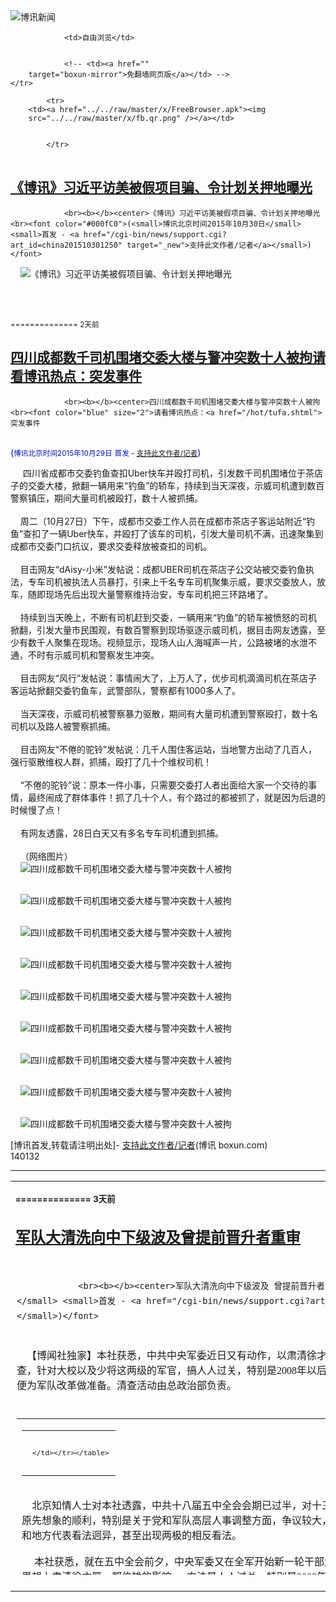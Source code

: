 

<img src="../../raw/master/x/logo_40.gif" alt="博讯新闻"/>
<table>
    <tr>
                
                <td>自由浏览</td>
        
        
                <!-- <td><a href=""
        target="boxun-mirror">免翻墙网页版</a></td> -->
    </tr>
    
            <tr>
        <td><a href="../../raw/master/x/FreeBrowser.apk"><img
        src="../../raw/master/x/fb.qr.png" /></a></td>

        
            </tr>
</table>
<h2>
	<a href="http://www.boxun.com/news/gb/china/2015/10/201510301250.shtml" target="boxun-mirror">《博讯》习近平访美被假项目骗、令计划关押地曝光</a>
</h2>
<p><tr><td class="F11" colspan="2" style="line-height:18pt; font-family:宋体; font-size: 12pt;padding:10px;border-top:0"> 

                <br><b></b><center>《博讯》习近平访美被假项目骗、令计划关押地曝光<br><font color="#000fC0">(<small>博讯北京时间2015年10月30日</small> <small>首发 - <a href="/cgi-bin/news/support.cgi?art_id=china201510301250" target="_new">支持此文作者/记者</a></small>)</font>
</center>
                <!--bodystart-->     <img src="http://www.boxun.com/news/images/2015/10/201510301250china1.jpg" alt="《博讯》习近平访美被假项目骗、令计划关押地曝光"><p><br>
    </p>
</td></tr></p>
<p>
	<small> ============== 2天前</small>
</p><h2>
	<a href="http://www.boxun.com/news/gb/china/2015/10/201510290132.shtml" target="boxun-mirror">四川成都数千司机围堵交委大楼与警冲突数十人被拘请看博讯热点：突发事件</a>
</h2>
<p><tr>
<td class="F11" colspan="2" style="line-height:18pt; font-family:宋体; font-size: 12pt;padding:10px;border-top:0"> 

                <br><b></b><center>四川成都数千司机围堵交委大楼与警冲突数十人被拘<br><font color="blue" size="2">请看博讯热点：<a href="/hot/tufa.shtml">突发事件
</a></font><br><font color="#000fC0">(<small>博讯北京时间2015年10月29日</small> <small>首发 - <a href="/cgi-bin/news/support.cgi?art_id=china201510290132" target="_new">支持此文作者/记者</a></small>)</font>
</center>
                <!--bodystart-->      四川省成都市交委钓鱼查扣Uber快车并殴打司机，引发数千司机围堵位于茶店子的交委大楼，掀翻一辆用来“钓鱼”的轿车，持续到当天深夜，示威司机遭到数百警察镇压，期间大量司机被殴打，数十人被抓捕。<br>
    <br>
    周二（10月27日）下午，成都市交委工作人员在成都市茶店子客运站附近“钓鱼”查扣了一辆Uber快车，并殴打了该车的司机，引发大量司机不满，迅速聚集到成都市交委门口抗议，要求交委释放被查扣的司机。<br>
    <br>
    目击网友“dAisy-小米”发帖说：成都UBER司机在茶店子公交站被交委钓鱼执法，专车司机被执法人员暴打，引来上千名专车司机聚集示威，要求交委放人，放车，随即现场先后出现大量警察维持治安，专车司机把三环路堵了。<br>
    <br>
    持续到当天晚上，不断有司机赶到交委，一辆用来“钓鱼”的轿车被愤怒的司机掀翻，引发大量市民围观，有数百警察到现场驱逐示威司机，据目击网友透露，至少有数千人聚集在现场。视频显示，现场人山人海喊声一片，公路被堵的水泄不通，不时有示威司机和警察发生冲突。<br>
    <br>
    目击网友“风行”发帖说：事情闹大了，上万人了，优步司机滴滴司机在茶店子客运站掀翻交委钓鱼车，武警部队，警察都有1000多人了。<br>
    <br>
    当天深夜，示威司机被警察暴力驱散，期间有大量司机遭到警察殴打，数十名司机以及路人被警察抓捕。<br>
    <br>
    目击网友“不倦的驼铃”发帖说：几千人围住客运站，当地警方出动了几百人，强行驱散维权人群，抓捕，殴打了几十个维权司机！<br>
    <br>
    “不倦的驼铃”说：原本一件小事，只需要交委打人者出面给大家一个交待的事情，最终闹成了群体事件！抓了几十个人，有个路过的都被抓了，就是因为后退的时候慢了点！<br>
    <br>
    有网友透露，28日白天又有多名专车司机遭到抓捕。<br>
    <br>
    （网络图片）<br>
    <img src="http://www.boxun.com/news/images/2015/10/201510290132china1.jpg" alt="四川成都数千司机围堵交委大楼与警冲突数十人被拘"><p><br>
    <img src="http://www.boxun.com/news/images/2015/10/201510290132china2.jpg" alt="四川成都数千司机围堵交委大楼与警冲突数十人被拘"></p>
<p><br>
    <img src="http://www.boxun.com/news/images/2015/10/201510290132china3.jpg" alt="四川成都数千司机围堵交委大楼与警冲突数十人被拘"></p>
<p><br>
    <img src="http://www.boxun.com/news/images/2015/10/201510290132china4.jpg" alt="四川成都数千司机围堵交委大楼与警冲突数十人被拘"></p>
<p><br>
    <img src="http://www.boxun.com/news/images/2015/10/201510290132china5.jpg" alt="四川成都数千司机围堵交委大楼与警冲突数十人被拘"></p>
<p><br>
    <img src="http://www.boxun.com/news/images/2015/10/201510290132china6.jpg" alt="四川成都数千司机围堵交委大楼与警冲突数十人被拘"></p>
<p><br>
    <img src="http://www.boxun.com/news/images/2015/10/201510290132china7.jpg" alt="四川成都数千司机围堵交委大楼与警冲突数十人被拘"></p>
<p><br>
    <img src="http://www.boxun.com/news/images/2015/10/201510290132china8.jpg" alt="四川成都数千司机围堵交委大楼与警冲突数十人被拘"></p>
<p><br>
    <img src="http://www.boxun.com/news/images/2015/10/201510290132china9.jpg" alt="四川成都数千司机围堵交委大楼与警冲突数十人被拘"></p>
<p>
 [博讯首发,转载请注明出处]- <a href="/cgi-bin/news/support.cgi?art_id=china201510290132" target="_new">支持此文作者/记者</a><!--bodyend-->(博讯 boxun.com) <br><!-- http://upload.bx.tl/news/temp13/201510280917231.jpg http://upload.bx.tl/news/temp13/201510280917232.jpg http://upload.bx.tl/news/temp13/201510280917233.jpg http://upload.bx.tl/news/temp13/201510280917234.jpg http://upload.bx.tl/news/temp13/201510280917421.jpg http://upload.bx.tl/news/temp13/201510280917422.jpg http://upload.bx.tl/news/temp13/201510280917423.jpg http://upload.bx.tl/news/temp13/201510280917424.jpg http://upload.bx.tl/news/temp13/201510280917491.jpg--> 140132       
</p>
<hr>
<table width="620"><tr><td>
<b></p>
<p>
	<small> ============== 3天前</small>
</p><h2>
	<a href="http://www.boxun.com/news/gb/china/2015/10/201510291048.shtml" target="boxun-mirror">军队大清洗向中下级波及曾提前晋升者重审</a>
</h2>
<p><tr>
<td class="F11" colspan="2" style="line-height:18pt; font-family:宋体; font-size: 12pt;padding:10px;border-top:0"> 

                <br><b></b><center>军队大清洗向中下级波及 曾提前晋升者重审<br><font color="#000fC0">(<small>博讯北京时间2015年10月29日</small> <small>首发 - <a href="/cgi-bin/news/support.cgi?art_id=china201510291048" target="_new">支持此文作者/记者</a></small>)</font>
</center>
                <!--bodystart-->      <br>
    【博闻社独家】本社获悉，中共中央军委近日又有动作，以肃清徐才厚、郭伯雄流，纯洁部队干部队伍为由，在全军开展新一轮干部大清查，针对大校以及少将这两级的军官，搞人人过关，特别是2008年以后凡获提前晋升者，一律重新审查，主要调查是否涉及买官和腐败，顺便为军队改革做准备。清查活动由总政治部负责。<br>
      
<table cellpadding="4" align="left" border="0" width="300" height="250"><tr><td>
<table cellpadding="2" cellspacing="0" border="0"><tr><td align="center" style="line-height:18pt; font-family:宋体; font-size: 10pt;padding:10px;border-top:0">

<!-- boxun.com_300x250_article-embed_chinese -->

<!-- boxun.com_300x250_article-embed_chinese -->
<div id="box006">
<script type="text/javascript">

</script>
</div>


     </td></tr></table>
</td></tr></table>
<br>
                       北京知情人士对本社透露，中共十八届五中全会会期已过半，对十三五规划的审议获得高度一致的评价；但其它的会议议程进展并没有原先想象的顺利，特别是关于党和军队高层人事调整方面，争议较大，使高层提出的议案存在变数。另外就是对军队改革方案，军中代表和地方代表看法迥异，甚至出现两极的相反看法。<br>
    <br>
     本社获悉，就在五中全会前夕，中央军委又在全军开始新一轮干部大清查，针对的是大校及少将这两级军官；名义仍然是「从组织上、思想上肃清徐才厚、郭伯雄的影响」。方法是人人过关，特别是2008年以后，没按军衔条例晋升，而获提前升官者，一律要重新审查，重点是清查有无买官、腐败等现象。这项工作仍由总政治部负责，时间为一周。<br>
    <br>
    知情者对本社指，（<a href="http://bowenpress.com/news/bowen_36707.html">博闻社报道全文</a>）
 [博讯首发,转载请注明出处]- <a href="/cgi-bin/news/support.cgi?art_id=china201510291048" target="_new">支持此文作者/记者</a><!--bodyend-->(博讯 boxun.com) <br><!----> 2211048       
<hr>
<table width="620"><tr><td>
<b></p>
<p>
	<small> ============== 3天前</small>
</p><h2>
	<a href="http://www.boxun.com/news/gb/china/2015/10/201510261808.shtml" target="boxun-mirror">中共五中全会军委和政治局将有重大人事异动</a>
</h2>
<p><tr><td class="F11" colspan="2" style="line-height:18pt; font-family:宋体; font-size: 12pt;padding:10px;border-top:0"> 

                <br><b></b><center>中共五中全会军委和政治局将有重大人事异动<br><font color="#000fC0">(<small>博讯北京时间2015年10月26日</small> <small>首发 - <a href="/cgi-bin/news/support.cgi?art_id=china201510261808" target="_new">支持此文作者/记者</a></small>)</font>
</center>
                <!--bodystart-->      【博闻社独家】中共十八届五中全会今天(26日)至29日在北京京西宾馆举行。本社获悉，本次会议除了官方宣传的研究「十三五」规划，其实最重要的是高层人事变动，本社获悉，此次人事变动包括中央军委人事异动，以及中央政治局亦将有重大人事异动。<br>
    <br>
    胡春华将出使新疆，接替张春贤<br>
    <img src="http://www.boxun.com/news/images/2015/10/201510261808china1.jpg" alt="中共五中全会军委和政治局将有重大人事异动"><p><br>
    <br>
    北京消息人士对本社透露，中央军委的改组动作，主要是要配合军队业已进行的大改革，其中一名副主席要退休。而新任军委副主席热门人选，为习近平亲自钦点，但要交中央全会批准通过。<br>
    <br>
    本社还获悉，此次五中全会更重要的人事变动议程，可能是中央政治局委员的重新布局。其中一项议程是，政治局委员兼广东省委书记胡春华可能转赴新疆，接替张春贤出任新疆自治区党委书记，成为真正的封疆大吏。<br>
    <br>
    而现任新疆自治区党委书记张春贤，可能会改任全国政协副主席，回北京安老。<br>
    <br>
    张春贤因受周永康事件牵累，将回京养老<br>
    <img src="http://www.boxun.com/news/images/2015/10/201510261808china2.jpg" alt="中共五中全会军委和政治局将有重大人事异动"></p>
<p><br>
    <br>
    53岁的胡春华是前朝总书记胡锦涛的爱将，属中共政坛团派领军人物，甚至被视为是中共第六代掌军人物，作为中共精心培养的接班人，他已先后在西藏、河北、内蒙古、广东主政练历，此番习近平又建议让他出掌麻烦多多的新疆，用意如何，有待观察。<br>
    <br>
    北京有消息指，习近平上台后，未来人事安排未必会接受前朝的隔代钦点方式，加上习并不喜欢四平八稳、守成不足、缺乏创新的接班人，所以所谓「团派将在中共二十大接班」之说，基本上没戏。<br>
    <br>
    而镇守新疆5年的张春贤此番可能获调回京，基本上可算是「软着陆」。本社曾披露，张春贤是2009年乌鲁木齐7.5事件发生后，由时任中央政法委书记、政治局常委周永康钦点，从湖南省委书记职上接替被问责辞职的王乐泉，于2010年调任新疆的。张春贤因此晋身中央政治局，成为中共副国级领导人。<br>
    <br>
    胡春华未来能否接班成疑<br>
    <img src="http://www.boxun.com/news/images/2015/10/201510261808china3.jpg" alt="中共五中全会军委和政治局将有重大人事异动"></p>
<p><br>
    <br>
    消息人士指，张春贤是通过其任职央视的妻子李修平，认识周永康的填房</p>
</td></tr></p>
<p>
	<small> ============== 6天前</small>
</p><h2>
	<a href="http://www.boxun.com/news/gb/china/2015/10/201510241513.shtml" target="boxun-mirror">视频：场面火爆,杭州出动警察强拆民房打成一片请看博讯热点：强行拆迁</a>
</h2>
<p><tr>
<td class="F11" colspan="2" style="line-height:18pt; font-family:宋体; font-size: 12pt;padding:10px;border-top:0"> 

                <br><b></b><center>视频：场面火爆,杭州出动警察强拆民房打成一片<br><font color="blue" size="2">请看博讯热点：<a href="/hot/chaiqian.shtml">强行拆迁
</a></font><br><font color="#000fC0">(<small>博讯北京时间2015年10月24日</small> <small>首发 - <a href="/cgi-bin/news/support.cgi?art_id=china201510241513" target="_new">支持此文作者/记者</a></small>)</font>
</center>
                <!--bodystart-->     <br>
    <iframe src="https://player.vimeo.com/video/143449826" width="500" height="667" frameborder="0" webkitallowfullscreen mozallowfullscreen allowfullscreen></iframe> <p><a href="https://vimeo.com/143449826">Untitled</a> from <a href="https://vimeo.com/boxun">boxun</a> on <a href="https://vimeo.com">Vimeo</a>.</p>
<br>
      
<table cellpadding="4" align="left" border="0" width="300" height="250"><tr><td>
<table cellpadding="2" cellspacing="0" border="0"><tr><td align="center" style="line-height:18pt; font-family:宋体; font-size: 10pt;padding:10px;border-top:0">

<!-- boxun.com_300x250_article-embed_chinese -->

<!-- boxun.com_300x250_article-embed_chinese -->
<div id="box006">
<script type="text/javascript">

</script>
</div>


     </td></tr></table>
</td></tr></table>
<br>
                       这是2015年10月23日，浙江省杭州市上城区近江村发生的强拆事件。政府出动大批警察和“特保”抓捕、殴打涉事人和拍照者。民众破口大骂，场面一片混乱。<br>
    <br>
    `
 [博讯首发,转载请注明出处]- <a href="/cgi-bin/news/support.cgi?art_id=china201510241513" target="_new">支持此文作者/记者</a><!--bodyend-->(博讯 boxun.com) <br><!----> 121513       
<hr>
<table width="620"><tr><td>
<b></p>
<p>
	<small> ============== 8天前</small>
</p><h2>
	<a href="http://www.boxun.com/news/gb/intl/2015/10/201510241411.shtml" target="boxun-mirror">习近平卡梅伦「庄园植树」实为中方强要做戏</a>
</h2>
<p><tr>
<td class="F11" colspan="2" style="line-height:18pt; font-family:宋体; font-size: 12pt;padding:10px;border-top:0"> 

                <br><b></b><center>习近平卡梅伦「庄园植树」实为中方强要做戏<br><font color="#000fC0">(<small>博讯北京时间2015年10月24日</small> <small>首发 - <a href="/cgi-bin/news/support.cgi?art_id=intl201510241411" target="_new">支持此文作者/记者</a></small>)</font>
</center>
                <!--bodystart-->      <br>
    【博闻社独家】中国国家主席习近平已圆满结束英国之旅，海外媒体无不吐槽堂堂大英帝国对金主中国卑躬屈膝，无不啧叹北京豪掷400亿英镑，以另类方式羞辱这个老牌帝国，并为170年前的鸦片战争雪耻。<br>
     其实北京用另类方式戏弄大英帝国的远不止这些。本社获悉，这次习近平访英的全部过程安排，基本都是按北京的设计和要求进行，尤其是习近平在伦敦最后一天前往卡梅伦的郊外别墅举行「庄园会晤」，更是中方特别为习近平量身定制，其中的「植树」更显地地道道中共特色。为那棵树，中方要苦口婆心说服英方，给最讲礼仪的大英帝国上了一堂中国特色的「文明课」。 
<table cellpadding="4" align="left" border="0" width="300" height="250"><tr><td>
<table cellpadding="2" cellspacing="0" border="0"><tr><td align="center" style="line-height:18pt; font-family:宋体; font-size: 10pt;padding:10px;border-top:0">

<!-- boxun.com_300x250_article-embed_chinese -->

<!-- boxun.com_300x250_article-embed_chinese -->
<div id="box006">
<script type="text/javascript">

</script>
</div>


     </td></tr></table>
</td></tr></table>
<br>
                       <br>
    在10月22日习近平与卡梅伦的「庄园会」中，英方媒体极少有报道中英两国领导人在契克 （<a href="http://bowenpress.com/news/bowen_28146.html">博闻全文报道</a>）
 [博讯首发,转载请注明出处]- <a href="/cgi-bin/news/support.cgi?art_id=intl201510241411" target="_new">支持此文作者/记者</a><!--bodyend-->(博讯 boxun.com) <br><!----> 901411       
<hr>
<table width="620"><tr><td>
<b></p>
<p>
	<small> ============== 8天前</small>
</p><h2>
	<a href="http://www.boxun.com/news/gb/editorial/2015/10/201510241318.shtml" target="boxun-mirror">博讯youtube视频帐号被注销的情况说明</a>
</h2>
<p><tr>
<td class="F11" colspan="2" style="line-height:18pt; font-family:宋体; font-size: 12pt;padding:10px;border-top:0"> 

                <br><b></b><center>博讯youtube视频帐号被注销的情况说明<br><font color="#000fC0">(<small>博讯北京时间2015年10月24日</small> <small>首发 - <a href="/cgi-bin/news/support.cgi?art_id=editorial201510241318" target="_new">支持此文作者/记者</a></small>)</font>
</center>
                <!--bodystart-->      博讯视频频道youtube.com/boxuntv 在美国当地时间23日凌晨被谷歌注销，因此，该帐号下的数千视频无法播放，如果账户不能恢复，我们过去两年拍摄、编辑发布的中国和美国各地的珍贵视频将丢失。我们一直把youtube当安全的视频保存和发布平台，但博讯数千视频中，个别视频被别有用心的“读者”举报有暴力镜头，最后一个被举报的视频标题是“视频：男子出轨被捉奸在床，与小三一起遭殴打（未成年人不宜）”。该视频是数人闯入一个房间殴打出轨者的事件，并无裸露。至于暴力，动手打人，类似视频甚至更为激烈血腥的视频常见于youtube等网络。<br>
    <br>
    博讯在争取谷歌恢复帐号，不过日后我们可能无法再发布任何暴力视频，包括强拆、警察打人等。或许，这样会让世界更和谐、美好，让世界人民感受到中国人民的幸福美满、中国梦的早日到来。
 [博讯首发,转载请注明出处]- <a href="/cgi-bin/news/support.cgi?art_id=editorial201510241318" target="_new">支持此文作者/记者</a><!--bodyend-->(博讯 boxun.com) <br><!----> 3311318       
<hr>
<table width="620"><tr><td>
<b></p>
<p>
	<small> ============== 8天前</small>
</p><h2>
	<a href="http://www.boxun.com/news/gb/intl/2015/10/201510231218.shtml" target="boxun-mirror">习近平保镖华盛顿接访后再现身英国</a>
</h2>
<p><tr>
<td class="F11" colspan="2" style="line-height:18pt; font-family:宋体; font-size: 12pt;padding:10px;border-top:0"> 

                <br><b></b><center>习近平保镖华盛顿接访后再现身英国<br><font color="#000fC0">(<small>博讯北京时间2015年10月23日</small> <small>首发 - <a href="/cgi-bin/news/support.cgi?art_id=intl201510231218" target="_new">支持此文作者/记者</a></small>)</font>
</center>
                <!--bodystart-->      【博闻社】2015年10月21日，习近平冒雨参观英国帝国理工学院。有眼尖的中国访民发现，官方发布图片中的一名习的保镖，正是9月26日在华盛顿出面接待拦截习近平车队访民的中方安全人员主管。<br>
    <br>
    习近平9月26日在美国华盛顿进行访问时，车队被数十中国访民先后两次拦截，成功拦截车队并躺在车轮下的访民马永田透露，后来当局派一名官员来接受访民申冤材料，并和李焕君合影。<br>
    <img src="http://bowenpress.com/wp-content/uploads/2015/10/6996efdd38b0767328bdfc1bbe7b932f"><br>
    马永田透露，这名保镖当时坐在副驾驶的位置，应该是中方负责习近平安全的有关负责人。发生拦车事件后，照片中的男士从中美元首会面现场出来，和访民交谈，接收了他们的材料，并和李焕君合影。<br>
    <img src="http://bowenpress.com/wp-content/uploads/2015/10/f139ccdd139139d139000e139f139139139139a139e139e139c13913913900139" width="600"><br>
    <br>
    <iframe width="560" height="315" src="https://www.youtube.com/embed/ycH_WIQLA-0" frameborder="0" allowfullscreen></iframe>
 [博讯首发,转载请注明出处]- <a href="/cgi-bin/news/support.cgi?art_id=intl201510231218" target="_new">支持此文作者/记者</a><!--bodyend-->(博讯 boxun.com) <br><!----> 791218       
<hr>
<table width="620"><tr><td>
<b></p>
<p>
	<small> ============== 9天前</small>
</p><h2>
	<a href="http://www.boxun.com/news/gb/china/2015/10/201510211014.shtml" target="boxun-mirror">中信证券张育军、程博明或以「经济间谍罪」论处</a>
</h2>
<p><tr>
<td class="F11" colspan="2" style="line-height:18pt; font-family:宋体; font-size: 12pt;padding:10px;border-top:0"> 

                <br><b></b><center>中信证券张育军、程博明或以「经济间谍罪」论处<br><font color="#000fC0">(<small>博讯北京时间2015年10月21日</small> <small>首发 - <a href="/cgi-bin/news/support.cgi?art_id=china201510211014" target="_new">支持此文作者/记者</a></small>)</font>
</center>
                <!--bodystart-->      【<a href="http://bowenpress.com/news/bowen_26305.html">博闻社独家</a>】本社获悉，中国证监会前主席助理张育军、中信证券前总经理程博明以及一同被公安机关拘查的多名中信证券高管，可能会被当局以涉嫌「经济间谍」罪名论处，当局已掌握他们在中国政府救市之时与国外机串通，对外泄露中国政府决策机密，并进行内幕交易的事实。<br>
    来自中国公安部的消息对本社透露，公安部奉中共高层指示对七月股灾进行调查，掌握了一些证券公司内外勾结、将中央救市决策出卖给国外机构，并借机抛售套现做空中国的证据，其中以国有中信证券最为严重，8月底当局拘捕中信证券董事总经理徐刚、执委葛小波和刘威三名高管。<br>
      
<table cellpadding="4" align="left" border="0" width="300" height="250"><tr><td>
<table cellpadding="2" cellspacing="0" border="0"><tr><td align="center" style="line-height:18pt; font-family:宋体; font-size: 10pt;padding:10px;border-top:0">

<!-- boxun.com_300x250_education-article-embed_chinese -->
<div id="box011">
<script type="text/javascript">

</script>
</div>

     </td></tr></table>
</td></tr></table>
<br>
                       9月15日，当局又宣布拘捕中信证券总经理程博明等人，使中信证券被拘查人数达8人，占中信证券高层一半。而他们的罪名均为涉嫌内幕交易、泄露内幕资讯。<br>
    一天之后的9月16日，当局又拘查中国证监会主席助理张育军，张育军成为中国证监会有史以来落马的最高级别的官员，也是十八大以来「一行三会」系统被查的最高级别领导干部。虽然当局只宣布张因涉嫌严重违纪接受组织调查，未透露真正原因，但外界认为其问题出在救市一事上。<br>
    <br>
    公安部消息指，张育军被拘查真正原因，是与中信证券勾结，透露中央救市的决策内幕，中信证券借机进行内幕交易，大获其利。而更为严重的是，中信证券高管又向境外机构泄露有关内幕，并伙同境外机构一起，洗劫中国股市，成为七月股灾的原因之一。<br>
    <br>
    消息透露，案件上报中央后，中共高层大为震怒，批示要依法严惩。公安部对张育军、程博明等人的案子调查已告结束，目前正准备采取进一步的司法程序。其中一个考虑，是以涉嫌「经济间谍犯罪」对他们处置。如罪名落实，将是内地有股市以来首宗「经济间谍犯罪」。<br>
    消息形容，中共已认定七月股灾是一场内外势力勾结、陷中国政府于不义的阴谋，不但严重危及中国的金融稳定，更使中央政府在逾亿股民面前颜面扫地，信誉全无。当局期望对张育军和中信证券的严处，能起到杀一儆百、挽救民心的作用。
 [博讯首发,转载请注明出处]- <a href="/cgi-bin/news/support.cgi?art_id=china201510211014" target="_new">支持此文作者/记者</a><!--bodyend-->(博讯 boxun.com) <br><!----> 1481014       
<hr>
<table width="620"><tr><td>
<b></p>
<p>
	<small> ============== 11天前</small>
</p><h2>
	<a href="http://www.boxun.com/news/gb/china/2015/10/201510192325.shtml" target="boxun-mirror">习近平访英防访民赴英喊冤专机真容曝光</a>
</h2>
<p><tr><td class="F11" colspan="2" style="line-height:18pt; font-family:宋体; font-size: 12pt;padding:10px;border-top:0"> 

                <br><b></b><center>习近平访英 防访民赴英喊冤 专机真容曝光<br><font color="#000fC0">(<small>博讯北京时间2015年10月19日</small> <small>首发 - <a href="/cgi-bin/news/support.cgi?art_id=china201510192325" target="_new">支持此文作者/记者</a></small>)</font>
</center>
                <!--bodystart-->     【博闻社独家】中国国家主席习近平19日启程对英国进行四夜三天国事访问。为防习在英国再遇到美国华盛顿祖国访民拦车喊冤的情况，中国驻伦敦大使馆奉命通过各种关系了解在英中国访民的情况，特别是曾有份参加华盛顿拦车的访民，被列入黑名单跟踪；据了解，担任习专机飞行任务的仍然是访美时的机务组，他们来自有“VIP师”之誉的空军第34师。<br>
    <br>
     本社在习近平访美回国后曾透露，9月25日习近平在华盛顿时车队被来自祖国的十多位访民拦截，造成恶劣的国际影响，中办指示外交部在工作总结时，要认真就此疏忽进行总结。中办同时指示公安部、国安部对参与拦车的那十几个国内去美国的访民，进行调查，了解他们的真实动机、背后是否有组织或政治阴谋等。 
<table cellpadding="4" align="left" border="0" width="300" height="250"><tr><td>
<table cellpadding="2" cellspacing="0" border="0"><tr><td align="center" style="line-height:18pt; font-family:宋体; font-size: 10pt;padding:10px;border-top:0">

<!-- boxun.com_300x250_article-embed_chinese -->

<!-- boxun.com_300x250_article-embed_chinese -->
<div id="box006">
<script type="text/javascript">

</script>
</div>


     </td></tr></table>
</td></tr></table>
<br>
                       <br>
     此程访英，中办指示外交部一定要做好防范工作，出访前中南海“大内总管”栗战书指示外交、公安、国安等部门，对随行所有官员以及149位企业家，进行了严格的审查，公安和国安则奉命对在美国参与拦车的访民进行调查摸底，确认他们是否会去英国。公安部则奉命对上了国内上访黑名单的冤民进行调查，了解他们是否有出境，目的地为何等。<br>
    <br>
    据了解，当局还对习近平专机的机组人员进行再调查，尽管担负此次访英飞行任务的机组人员，仍是访美时的原班人马，但依例在出访前都要审查一次，容不得丝毫疏忽。<br>
    <br>
    中国没有元首专机，不像美国总统有“空军一号”，元首出访都是由中国国际航空公司的新款机型临时改装而成；习近平出访所乘专机是国航一架注册号为B-2472的波音747-400型客机。该机平时执飞国内客运航线，出访时临时改装为专机。<br>
    <br>
     国航客运机队里目前有8架波音747客机，均为B747-400型，分别引进与1993年至2000年间，目前执行专机任务的主要是隶属于国航四大队、机龄最短的B-2472号（2000年5月2日引进，机龄次之的B-2471号（1999年9月22日引进）为备份机。他们的关系类似美国空军一号中28000号和29000号，不同的是我国的备份机一般只会留在北京待命，而不会空飞随行。<br>
    <br>
    在执行专机任务前20天，该机会开始进行出访准备。民航总局会接到飞行任务，然后再由民航总局专机办公室布置到中国国际航空公司，确定机组成员名单，进行飞机安检和改装等。来自解放军空34师的技师们会协助对专机进行检修和相应改装。<br>
    <br>
    由于习近平9月底刚刚访美，故专机回来后没有改回民用，而是保留专机设备在西郊机场由空军34师负责维护看守，直到今天再执行专机任务。机号为B-2447的波音747-400客机主要执行出国专机飞行任务。在国内的专机飞行任务则多由空34师的其他客机承担。<br>
    <br>
     习近平专机除了驾驶员是国航专飞有关航线的资深驾驶员，他们要经过严格的政审才能 （<a href="http://bowenpress.com/news/bowen_27058.html"></a>
</td></tr></p>
<p>
	<small> ============== 14天前</small>
</p><h2>
	<a href="http://www.boxun.com/news/gb/china/2015/10/201510180950.shtml" target="boxun-mirror">军改前夕事故频发三季度逾40军人殉职习下令调查请看博讯热点：习近平观察</a>
</h2>
<p><tr>
<td class="F11" colspan="2" style="line-height:18pt; font-family:宋体; font-size: 12pt;padding:10px;border-top:0"> 

                <br><b></b><center>军改前夕事故频发 三季度逾40军人殉职 习下令调查<br><font color="blue" size="2">请看博讯热点：<a href="/hot/xijinping.shtml">习近平观察
</a></font><br><font color="#000fC0">(<small>博讯北京时间2015年10月18日</small> <small>首发 - <a href="/cgi-bin/news/support.cgi?art_id=china201510180950" target="_new">支持此文作者/记者</a></small>)</font>
</center>
                <!--bodystart-->      <br>
    <br>
     【博闻社综合】中共军队大改革序幕已掀开，脱胎换骨式的改革震撼外界，同样震撼军内。本社获悉，就在军改要开始的节骨眼上，解放军内部事故频发，并导致军人生命和军队装备财产重大损失。仅刚过去的三季度，就40多名军人因事故意外死亡。军委主席习近平下令调查，总政治部已组成庞大工作组，深入军中调查，顺便就军改事宜了解部队的思想动态。 
<table cellpadding="4" align="left" border="0" width="300" height="250"><tr><td>
<table cellpadding="2" cellspacing="0" border="0"><tr><td align="center" style="line-height:18pt; font-family:宋体; font-size: 10pt;padding:10px;border-top:0">

<!-- boxun.com_300x250_article-embed_chinese -->

<!-- boxun.com_300x250_article-embed_chinese -->
<div id="box006">
<script type="text/javascript">

</script>
</div>


     </td></tr></table>
</td></tr></table>
<br>
                       来自中共军委总部的消息透露，今年第三季度军队内部事故报告统计结果，让中央军委领导人大感震惊，陆、海、空、二炮和武警在三个月发生意外事故近百宗，共导致40多名军人殉职，以及军队装备和财产的重大损失。该事故率不但创下季度同比新高，也创下近20年来季度事故率最高的记录。<br>
    <br>
    消息指，习近平掌军后，军队真刀真枪演练大大加强，陆海空三军混练、以师旅为单位的跨区长途奔袭拉练、尤其是空军全天候不分日夜演练、海军远洋训练等，较以往多，强度也较以大大升级。但最近两三年的意外事故统计显示，季度事故发生率通常不超过二、三十宗，死亡人数在单位数(10以内)，但今年三季度情况大大出乎意料。<br>
    <br>
    消息透露，中央军委为此专门开会研究，尽管每宗事故报告都详列了事故原因和有关分析，但军委主席习近平仍决定，由总政治部组织工作组，分头深入事故部队，进行重新调查，首要的问题是要搞清楚，这些事故是否与军队要大改革对军人心理造成冲击有关。同时顺便掌握军队基层的思想动态，了解基层对军队改革的看法。<br>
    <br>
    军方消息人士表示，地方和舆论对军队事故的了解和认识，通常只停留在空军坠机等空难事故，因这些故事容易被地方发现，从而引起媒体报道。但其实，军队事故绝大部份是不被外界所识的，一是军队有严格的保密制度，二来，军营出事通常只在军营了结，第三，像海军在海上出事，根本不可能有外人知道。<br>
    <br>
    最经典是2003年4月16日，海军北海舰队361号潜艇在山东外海内长山以东海域进行训练时，由于指挥操纵不当造成机械故障失事，艇上70名官兵全部遇难，潜艇失联10天后浮起，才被出海渔民发现。事故隐瞒多年后，才渐渐见光。<br>
    <br>
    去年6月17日，广州军区联勤部位于湖南省衡阳市的76122部队弹药库，疑因装卸弹药时不慎，引发连环大爆炸，由于事件太大，军方不得不透过新华社发稿，称事故造成正在进行弹药入库的17名官兵遇难； 除此不到百字的短信外，再无任何详情。<br>
    <br>
    <a href="http://bowenpress.com/news/bowen_26540.html">博闻社报道详情</a>
 [博讯首发,转载请注明出处]- <a href="/cgi-bin/news/support.cgi?art_id=china201510180950" target="_new">支持此文作者/记者</a><!--bodyend-->(博讯 boxun.com) <br><!----> 140950       
<hr>
<table width="620"><tr><td>
<b></p>
<p>
	<small> ============== 15天前</small>
</p><h2>
	<a href="http://www.boxun.com/news/gb/china/2015/10/201510161753.shtml" target="boxun-mirror">中纪委一炮双开四高官周本顺涉五宗状</a>
</h2>
<p><tr><td class="F11" colspan="2" style="line-height:18pt; font-family:宋体; font-size: 12pt;padding:10px;border-top:0"> 

                <br><b></b><center>中纪委一炮双开四高官 周本顺涉五宗状<br><font color="#000fC0">(<small>博讯北京时间2015年10月16日</small> <small>综合报道</small>)</font>
</center>
                <!--bodystart-->      【博闻社综合】中纪委今天一口气宣布对四名中央委员、候补中央委员双开(开除党籍、公职)，包括河北省委原书记周本顺，国家安监局原局长杨栋梁，内蒙古政府原副主席潘逸阳和广西南宁市委原书记余远辉。中纪委同时宣告四人涉嫌违法违纪的问题。四人都涉"违反党的规矩"一罪；其中被视为周永康心腹余党的周本顺更涉五大罪状，包括严重违反政治纪律和政治规矩、为提拔职务进行非组织活动、<br>
    泄露党和国家秘密等；其罪状是近两年落马省部级高官中最重的。<br>
    <br>
    <img src="/news/images/2015/10/201510161753china1.jpg" alt="中纪委一炮双开四高官 周本顺涉五宗状"><p><br>
    周本顺涉多宗政治罪名<br>
    <br>
    中纪委历数周本顺的罪状如下：<br>
    <br>
    严重违反政治纪律和政治规矩，在重大问题上发表违背中央精神的言论，不认真落实党风廉政建设主体责任，干扰、妨碍组织审查；<br>
    <br>
    严重违反组织纪律，为提拔职务进行非组织活动，违规选拔任用干部，隐瞒不报个人有关事项；<br>
    <br>
    严重违反中央八项规定精神，超标准公务接待、公款吃喝，频繁出入私人会所，生活奢侈、挥霍浪费，违反中央精简会议文件、改进宣传报道的有关规定；<br>
    <br>
    严重违反廉洁纪律，利用职务上的便利在企业经营等方面为他人谋取利益并收受财物，收受礼金、礼品，为其子经营活动谋取利益，家风败坏、对配偶子女放任纵容；<br>
    <br>
    严重违反工作纪律，私存涉密资料，泄露党和国家秘密。<br>
    <br>
    其中，利用职务上的便利为他人谋取利益，收受财物问题涉嫌犯罪。<br>
    <br>
    <img src="/news/images/2015/10/201510161753china2.jpg" alt="中纪委一炮双开四高官 周本顺涉五宗状"></p>
<p><br>
    周本顺作为周永康一手提拔上来的心腹，前运殊途同归<br>
    <br>
    中纪委指，周本顺身为中央委员，理想信念丧失，严重违反党的纪律，且党的十八大后仍不收敛、不收手，性质恶劣、情节特别严重。依据《中国共产党纪律处分条例》等有关规定，经中央纪委常委会议研究并报中共中央政治局会议审议，决定给予周本顺开除党籍、开除公职处分；收缴其违纪所得；将其涉嫌犯罪问题、线索及所涉款物移送司法机关依法处理。给予其开除党籍的处分，待召开中央委员会全体会议时予以追认。<br>
    <br>
    早于今年3月会国两会期间，本社就独家披露周本顺已被中纪委立案调查，原因与三年前他亲自处理令计划儿子车祸事件有关，但有关调查并不妨碍他的正常活动。周是全国人大河北代表团团长，当时正在北京出席全国两会。<br>
    <br>
    当时本社获悉，自从令计划、周永康的问题被中纪委立案审查后，周本顺就是涉案人之一，这不仅是因为他是周永康一手从基层提拔上来的人，属于周永康的「政法系」代表人物；更重要的是2012年3月18日凌晨，令计划的儿子令谷在北京驾法拉利跑车载两名女大学生</p>
</td></tr></p>
<p>
	<small> ============== 17天前</small>
</p><h2>
	<a href="http://www.boxun.com/news/gb/pubvp/2015/10/201510151255.shtml" target="boxun-mirror">中国学者潘瑞可：习近平是中国的实事求是派请看博讯热点：习近平观察</a>
</h2>
<p><tr>
<td class="F11" colspan="2" style="line-height:18pt; font-family:宋体; font-size: 12pt;padding:10px;border-top:0"> 

                <br><b></b><center>中国学者潘瑞可：习近平是中国的实事求是派<br><font color="blue" size="2">请看博讯热点：<a href="/hot/xijinping.shtml">习近平观察
</a></font><br><font color="#000fC0">(<small>博讯北京时间2015年10月15日</small> <small>综合报道</small>)</font>
</center>
                <!--bodystart-->     （博讯编者按：此文出自中国学者，值得重视和关注）<br>
    <br>
     作者：潘瑞可 哲学博士，中国政治制度和思想形态的观察者，策划多部相关纪录片。目前任职于重庆大学经略研究院研究员。 
<table cellpadding="4" align="left" border="0" width="300" height="250"><tr><td>
<table cellpadding="2" cellspacing="0" border="0"><tr><td align="center" style="line-height:18pt; font-family:宋体; font-size: 10pt;padding:10px;border-top:0">

<!-- boxun.com_300x250_article-embed_chinese -->

<!-- boxun.com_300x250_article-embed_chinese -->
<div id="box006">
<script type="text/javascript">

</script>
</div>


     </td></tr></table>
</td></tr></table>
<br>
                       <br>
    众所周知，中国有着悠久的文明史，也有着悠久的“史记”传统。当中国人在现实中遇到问题的时候，他们首先诉诸的并不是《圣经》的旨意，而往往是从历史中寻找答案。所以，学者们经常说，“历史是中国人的宗教”。<br>
    <br>
    在主政之前的一次重要的高级干部学习会议上，习曾经要求全党的领导干部多读点历史，并且重申这是党一贯的伟大传统。他还曾把中国当前的发展模式，看作既是对五千年文明史的传承，也是近代中国革命正反经验探索的结果，从而告诫全党要对现有的理论、道路和制度保持“自信”，因为它们正是从历史经验中得出的必然选择。<br>
    <br>
    以历史来映证当下，正如中国人常说的，“历史是一面镜子”，它是如此的重要。中国浩如烟海的史书，记载了无数富于教诲的寓言，其中还有一则汉代河间献王刘德的故事：他穷尽一生之力保存和整理古籍、保存那些历史上的经验和思想精髓，被后来的史家赞誉为“修学好古、实事求是”。 中共的创建者毛泽东，正是从此处提炼出“实事求是”一词，作为全党的执政总原则：只有始终基于实际的情况来制定政策，才能真实地反映群众诉求、应对政治形势。<br>
    <br>
    这项原则，被认为是用血的经验教训凝聚的共识。据说，在党的历史上什么时候党偏离了这个原则，单纯地从某种片面理念出发，不去结合实际，就会遭遇失败。就此而言，中共党史上的历次“路线斗争”，也往往被概括为理想主义的“教条派”与实事求是的“务实派”之间的分歧：1930年代，“留苏”归来的狂热教条主义者们，排挤了基于中国实践的“本土派”，造成根据地失守、红军被迫进行著名的长征；建国后，“文化大革命”等“极左”路线造成诸多悲剧，更是给中国人民留下刻骨铭心的印象，到1970年代末的时候，党又以“实事求是”为旗号扭转了“极左”路线，实行了新的政策，这就是进行“改革开放”。<br>
    <br>
    毛的历代继任者们一再强调“实事求是”，西方人往往很难理解，像邓、江、胡和现在的习这样的领导人，竟然都要在党的大会上反复而冗长地论述某个哲学命题的含义。如果我们了解中国人对历史经验的重视，了解中共对其血的教训的反思，或许就会明白这一哲学命题对中共意味着什么。今天，如果要用一个词来向西方读者介绍中共的官方哲学，那么就非“实事求是”莫属，它还被中共自豪地宣称是其在“马克思主义”经典中发现的精髓：通过一套繁琐论述，它进而被看作统摄中共奉行的其它一切原则（例如为人民服务、群众路线）的总原则。中共的官方历史叙述甚至据此认为，毛晚年的那些错误也正是因为他违背了自己提出的“实事求是”原则。<br>
    <br>
    中共因此对执政中“左”的错误倾向时刻保持着高度警惕。而对于习和他的家族来说，这段历史同样刻骨铭心。习的父亲习仲勋是历史上几次“极左”路线的受害者，他因此还曾进过共产党的监狱。他也很早便作为“极左”路线的坚定反对者而出名。1947年“土改”运动中出现激进现象，习仲勋因顶着压力向毛长篇直陈其中的弊端而闻名党内，因此一直被认为是实事求是、群众路线的典范。同时，他也是1980年代“改革开放”路线的制定者之一，一手主推了中国南方最发达的广东省的改革开放局面，并提出创办经济特区的设想。<br>
    <br>
    在中共官方以“家风”为主题对习的家族进行宣传时，可以见到习也常常以这些家族历史为荣。而在一次纪念活动中，习的弟弟习远平公开宣称：“父亲一生从不犯‘左’的错误”。进行改革开放，发展较为自由的市场经济，加入世界市场，不断改善人民生活，这些都被宣传为以习仲勋为代表的先辈们在实践中找到的正确发展模式，并且已经写进中共的决议，成为党的施政纲领。习和他的同事们履新之后也一再宣誓，要“毫不动摇地”坚持这一纲领。所以，这并不是按照个人的意志就可以随意改动的。<br>
    <br>
    西方的观察家们看到，当前的中国仍然危机四伏，几十年的快速增长积累了数不清的问题，环境污染、贫富差距、贪腐横行、信仰溃散，都在时刻挑战着中共执政的合法性。《纽约客》杂志前驻华记者Evan Osnos在其广受好评的《野心时代》一书中，对此有着最为直观的现场描述，他还借用马克・吐温的称谓，将当下的中国类比于美国历史上的“镀金时代（Gilded Age）”：繁荣、矛盾、梦想、荒谬充斥其间。<br>
    <br>
    习接手的正是这样一个积重难返的中国。“若不改革就死路一条”，在最近一次的中共全国代表大会上，各种激烈的争论尘埃落定之后，习的团队形成了这样一个主流信条。这再次被舆论视为是“实事求是”的选择，因为它没有受到各种激进和保守主张的干扰，而是立足于内外现实。<br>
    <br>
    习这样来布局他力挽狂澜式的改革：他以前所未有的强度，开展了席卷全国的反腐和整风，迅速树立执政威信和口碑，并试图改善官员们的公共形象；同时大力简政放权，主张“把权力关进笼子”，给予社会和市场更大的自由空间，提出让市场在资源配置中发挥基础作用；在国际上，则首先谋求与美国合作，确保对外开放局面所依赖的稳定国际空间，并联合周边构筑“一带一路”战略，争取更广泛的商品市场与资源供给，以促进中国自身产业升级和持续增长。<br>
    <br>
    所有的这些举措，都是基于对法治、自由等国际主流价值的推崇；而经济上的那些内外措施，也仍然是基于既有的市场原则与框架。无论是国内舆论的主流认识，还是党的实际执政理念与政策，都不愿也不可能回到过去的僵化、保守状态。习的中国只能是更加开放合作的中国，因为事实表明这对中国和其它国家都有利。当奥巴马总统在白宫热情接待习主席一行时，显然中美双方的高层对于这一系列态势是有着高度默契的，双方彼此需要，并迅速达成了多项合作。<br>
    <br>
    当然，人们也不要期望，习和他的党会完全按照西方政治家、市场原教旨主义者的观点和路径设计来施政，因为他们永远都会按照自己的利益、逻辑，按照自己的时间和节奏，提出自己的理论与政策来解决他们自己的问题。这不仅因为，他们对于中华文明光荣而独特的自我意识――正如基辛格博士在他的著作《论中国》中所指出的――从而不愿为任何外部力量所左右；而且更是因为这个党基于其刻骨铭心的历史经验，所坚决奉行的“实事求是”原则，否则他们就担心还会重蹈过去的失败。<br>
    <br>
    因此，习不会是让西方资本主义恐慌的“左”派，但恐怕也不会是让西方保守派们欢呼的“右派”。不偏不倚、平平常常，始终以“实事求是”要求自己，中国宋代伟大的儒家哲学家朱熹，曾将这种思想推崇为治国理政学问的最高哲学准则：中庸。人们必须了解，中共作为一个政党（party）似乎并不是西方传统意义上的一个“part”。它现在是以全面实现中国的现代化、代表全体人民的利益为己任。因此，它恐怕不会像西方的政党一样，尤其是在选举语言中将某种主张片面化和极端化；它最终的执政理念一定是实事求是，符合“中庸”的教诲。<br>
    <br>
    因此，在中国日益成为西方强大对手的时候，人们需要正视其内部各种各样左与右、激进与保守的声音。有时我们会看到毛式的民族主义话语，有时我们也会看到那种由于遭遇难题而表现出的对西方制度的极度膜拜。但凡此种种，都是他们内部的各种反思和意见纷争的症候――实际上是在以政党内部的意见多元化，实现着类似西方多党竞争式的决策机制――而不应该成为西方对中共执政纲领进行战略误判的风向标。<br>
    <br>
    总之，习和他的中共基于根深蒂固的历史经验，以一种“实事求是”的哲学原则在约束着自己的执政路径。如果一定要按西方的习惯称呼其为某个政治派别的话，那么可以说，习是中国的“实事求是”派。<br>
     
 [博讯综合报道] <!--bodyend-->(博讯 boxun.com)<center><font size="2" color="#C0C0C0">(本文只代表作者或者发稿团体的观点、立场)</font></center> <!----> 4791255       
<hr>
<table width="620"><tr><td>
<b></p>
<p>
	<small> ============== 18天前</small>
</p><h2>
	<a href="http://www.boxun.com/news/gb/china/2015/10/201510151254.shtml" target="boxun-mirror">周永康前爱将杨焕宁被踢出公安部贬掌安监局请看博讯热点：周永康</a>
</h2>
<p><tr>
<td class="F11" colspan="2" style="line-height:18pt; font-family:宋体; font-size: 12pt;padding:10px;border-top:0"> 

                <br><b></b><center>周永康前爱将杨焕宁被踢出公安部贬掌安监局<br><font color="blue" size="2">请看博讯热点：<a href="/hot/zyk.shtml">周永康
</a></font><br><font color="#000fC0">(<small>博讯北京时间2015年10月15日</small> <small>首发 - <a href="/cgi-bin/news/support.cgi?art_id=china201510151254" target="_new">支持此文作者/记者</a></small>)</font>
</center>
                <!--bodystart-->      【博闻社独家】被视为是周永康在公安系统余党的公安部常务副部长、党委副书记杨焕宁，终于被调离公安系统，调任国家安监总局局长。本社获得消息显示，杨焕宁此次被赶离公安部，与近日中共在各地宣判、开审周永康旧部如出一辙，是中共对周永康余党大清理的一部份。<br>
    <br>
     内地媒体报道，公安部常务副部长、党委副书记杨焕宁调任国家安监总局局长，今天上午已到任，将全面负责安监总局工作。国家安监总局消息透露，今天上午中组部有关人员到安监总局召开会议并公布了这一消息。 
<table cellpadding="4" align="left" border="0" width="300" height="250"><tr><td>
<table cellpadding="2" cellspacing="0" border="0"><tr><td align="center" style="line-height:18pt; font-family:宋体; font-size: 10pt;padding:10px;border-top:0">

<!-- boxun.com_300x250_article-embed_chinese -->

<!-- boxun.com_300x250_article-embed_chinese -->
<div id="box006">
<script type="text/javascript">

</script>
</div>


     </td></tr></table>
</td></tr></table>
<br>
                       <br>
    58岁的杨焕宁山东安丘人，北京大学法学院刑法专业毕业，在职研究生学历，法学博士学位。现任中共中央委员，担任国家安监总局局长前职务为公安部常务副部长(排名第一副部长)、党委副书记(正部长级)，副总警监警衔。<br>
    <br>
    此次杨调动跨度较大，引起外界关注。从重要的部委正部级位置，调往国务院一个直属局任局长，虽同为正部级，但地位重要性完全不可与公安部同日而语。<br>
    <br>
    本社获悉，杨此次调动实为贬职。杨是周永康任公安部长、中央政法委时代的爱将，2008年4月，北京奥运会临近，周永康将杨焕宁从辽宁省召回，晋升为常务副部长、党组副书记，专责奥运其间的保安工作，特别是防范“藏独”、“疆独”的恐怖袭击活动。<br>
    <br>
    <a href="http://bowenpress.com/news/bowen_26076.html">博闻社报道全文</a>。<br>
    －
 [博讯首发,转载请注明出处]- <a href="/cgi-bin/news/support.cgi?art_id=china201510151254" target="_new">支持此文作者/记者</a><!--bodyend-->(博讯 boxun.com) <br><!----> 1571254       
<hr>
<table width="620"><tr><td>
<b></p>
<p>
	<small> ============== 18天前</small>
</p><h2>
	<a href="http://www.boxun.com/news/gb/intl/2015/10/201510140307.shtml" target="boxun-mirror">刘云山任朝鲜大阅兵「电视转播总指挥」</a>
</h2>
<p><tr><td class="F11" colspan="2" style="line-height:18pt; font-family:宋体; font-size: 12pt;padding:10px;border-top:0"> 

                <br><b></b><center>刘云山任朝鲜大阅兵「电视转播总指挥」<br><font color="#000fC0">(<small>博讯北京时间2015年10月14日</small> <small>首发 - <a href="/cgi-bin/news/support.cgi?art_id=intl201510140307" target="_new">支持此文作者/记者</a></small>)</font>
</center>
                <!--bodystart-->      <br>
    【博闻社独家】朝鲜</td></tr></p>
<p>
	<small> ============== 19天前</small>
</p><h2>
	<a href="http://www.boxun.com/news/gb/china/2015/10/201510140123.shtml" target="boxun-mirror">广东阳春垃圾焚烧事件持续升级数千人连日与警冲突请看博讯热点：突发事件</a>
</h2>
<p><tr>
<td class="F11" colspan="2" style="line-height:18pt; font-family:宋体; font-size: 12pt;padding:10px;border-top:0"> 

                <br><b></b><center>广东阳春垃圾焚烧事件持续升级数千人连日与警冲突<br><font color="blue" size="2">请看博讯热点：<a href="/hot/tufa.shtml">突发事件
</a></font><br><font color="#000fC0">(<small>博讯北京时间2015年10月14日</small> <small>首发 - <a href="/cgi-bin/news/support.cgi?art_id=china201510140123" target="_new">支持此文作者/记者</a></small>)</font>
</center>
                <!--bodystart-->      广东省阳春市春湾镇自由管理区村民反垃圾焚烧厂示威持续发酵，参与人数已增至数千人，10月12至13日，村民连续两日与前来镇压村民的上千警察发生多次冲突，共计数十村民被打伤，大量村民遭到抓捕，大量摩托车、农用车被警察砸毁，数辆警车和政府车辆被村民砸毁。<br>
    <br>
    为抗议海螺水泥厂私自在村内建垃圾焚烧场，自由管理区村民于本月3日发起示威，日夜将通往焚烧场的公路阻断，期间有多名村民因此遭到抓捕。9至10日，上千村民连续两日与警察发生激烈冲突，双方多人受伤，多辆警车、轿车、货车被村民烧毁，11名村民被抓捕，当地政府随后出动上千警察进村镇压村民。<br>
    <br>
    12日，当地的交通已被全副武装的警察全面封锁，禁止村民出入，见人就抓。村民表示，12日下午阳春交通已停止运营，只要是持有阳春身份证的人均不能返回家乡，就连在门口看热闹讨论的人也被抓走。同时，事件的信息亦被当地政府全面封锁。<br>
    <br>
    网友“10点半''晚安”发帖说：没回家的班车车票卖，开私家车回都查车，见到阳春的身份证，无条件不准放行，在门口看热闹，讨论这件事的人，都被抓了。<br>
    <br>
    12日，在警察抓走多名村民后，村民被激怒再次走上街头，大约七、八千村民与警察在村子与海螺水泥厂一带发生多次激烈冲突。<br>
    <br>
    目击村民“怪叔叔窝窝头”发帖说：阳春市春湾镇警民大战，群众因海螺水泥厂私建垃圾焚烧场游行抗议，警察拦路，打伤抓走了四个要经此路回家的村民引发民愤。<br>
    <br>
    另一名目击村民“青葱岁月”发帖说：今日再次起冲突，现在连省道都给拦截了。警察叔叔你没事做查什么身份证，在农村有几个人会随身带身份证出门的，真是吃饱撑的，防媒体也不用这样子？那些警察莲十几岁的学生都打到晕，因为今日中午比几只狗咬到高村三只十几岁的学生，才会那么多的村民出来的。<br>
    <br>
    现场图片以及视频显示，大量村民在街道、公路等地与警察对战，到处是碎石、被掀翻的警车、政府车，以及警察施放催泪弹后产生的浓烟，多名村民受伤头破血流。<br>
    <br>
    目击村民“间客”发帖说：目前现场已过七八千人，阳春人民桥已被封，禁止人上了。大家明日小心了，今天海螺特警已过千，自由附近附近落单的人特警见一个打一个。<br>
    <br>
    “间客”说：明日战况如何，主要是看天堂、罗定等外援能否来到，同时能来多少人。自由已被围困，今晚自由又唔知会俾捉几多人，请组织者尽量引多外援，减轻自由同胞的内部压力，如果自由被彻底压制，事后来多少人都无济于事了，望告知。<br>
    <br>
    直至13日下午，双方仍在不断发生冲突，共计有数十村民被警察打伤，大量村民被抓捕，大量摩托车、农用车被警察砸毁。<br>
    <br>
    村民“心为人民”发帖说：好黑暗的阳春春湾镇，那些特警不是人，有老人家被打伤，医院不接收特警打伤的病人，封锁道路封锁消息，想要人不知除非己莫为。<br>
    <br>
    （网络图片）<br>
    <img src="/news/images/2015/10/201510140123china1.jpg" alt="广东阳春垃圾焚烧事件持续升级数千人连日与警冲突"><p><br>
    <img src="/news/images/2015/10/201510140123china2.jpg" alt="广东阳春垃圾焚烧事件持续升级数千人连日与警冲突"></p>
<p><br>
    <img src="/news/images/2015/10/201510140123china3.jpg" alt="广东阳春垃圾焚烧事件持续升级数千人连日与警冲突"></p>
<p><br>
    <img src="/news/images/2015/10/201510140123china4.jpg" alt="广东阳春垃圾焚烧事件持续升级数千人连日与警冲突"></p>
<p><br>
    <img src="/news/images/2015/10/201510140123china5.jpg" alt="广东阳春垃圾焚烧事件持续升级数千人连日与警冲突"></p>
<p><br>
    <img src="/news/images/2015/10/201510140123china6.jpg" alt="广东阳春垃圾焚烧事件持续升级数千人连日与警冲突"></p>
<p><br>
    <img src="/news/images/2015/10/201510140123china7.jpg" alt="广东阳春垃圾焚烧事件持续升级数千人连日与警冲突"></p>
<p><br>
    <img src="/news/images/2015/10/201510140123china8.jpg" alt="广东阳春垃圾焚烧事件持续升级数千人连日与警冲突"></p>
<p><br>
    <img src="/news/images/2015/10/201510140123china9.jpg" alt="广东阳春垃圾焚烧事件持续升级数千人连日与警冲突"></p>
<p>
 [博讯首发,转载请注明出处]- <a href="/cgi-bin/news/support.cgi?art_id=china201510140123" target="_new">支持此文作者/记者</a><!--bodyend-->(博讯 boxun.com) <br><!-- http://upload.bx.tl/news/temp13/201510130912431.jpg http://upload.bx.tl/news/temp13/201510130912432.jpg http://upload.bx.tl/news/temp13/201510130912433.jpg http://upload.bx.tl/news/temp13/201510130912434.jpg http://upload.bx.tl/news/temp13/201510130913021.jpg http://upload.bx.tl/news/temp13/201510130913022.jpg http://upload.bx.tl/news/temp13/201510130913023.jpg http://upload.bx.tl/news/temp13/201510130913024.jpg http://upload.bx.tl/news/temp13/201510130913081.jpg--> 1050123       
</p>
<hr>
<table width="620"><tr><td>
<b></p>
<p>
	<small> ============== 19天前</small>
</p><h2>
	<a href="http://www.boxun.com/news/gb/china/2015/10/201510140255.shtml" target="boxun-mirror">央视狂轰韩国赌场来华拉客三线女星陪睡作诱饵</a>
</h2>
<p><tr>
<td class="F11" colspan="2" style="line-height:18pt; font-family:宋体; font-size: 12pt;padding:10px;border-top:0"> 

                <br><b></b><center>央视狂轰韩国赌场来华拉客 三线女星陪睡作诱饵<br><font color="#000fC0">(<small>博讯北京时间2015年10月14日</small> <small>综合报道</small>)</font>
</center>
                <!--bodystart-->      【博闻社综合】中国中央电视台10月12日晚在重点栏目"焦点访谈"，播出《境外赌场、境内设网》新闻专题，揭露韩国赌场利用中国人赴韩游热情，到中国拉赌客，甚至用韩国三线女影星陪睡作为诱饵。有分析认为，中共喉舌对此作批评报道，表达了中国政府的警告态度，或意味当局要对赴韩游此类负面项目作出限制。<br>
    <img src="/news/images/2015/10/201510140255china1.jpg" alt="央视狂轰韩国赌场来华拉客 三线女星陪睡作诱饵"><p><br>
    <br>
    以下为文字记录：<br>
    <br>
    这个灯火通明、人声鼎沸的赌场位于韩国济州岛，楼下大厅里几十张赌桌坐满了客人，里面永远灯火辉煌让人不知白天黑夜，赌客极度亢奋几乎不眠不休，楼上是贵宾间，专门接待赌注下得更大的客人。2014年11月，中国驻韩国济州总领事馆接到一个从赌场打来的求助电话。<br>
    <br>
    求助人说自己姓孙，是从河北省被骗到韩国来赌钱，在赌场发生了债务纠纷。向韩国警察局报案人家不管，赌场又不还钱，身在境外，已经走投无路。<br>
    <br>
    总领事介绍说，自从2010年韩国济州岛对中国游客实行免签停留30天的政策后，中国游客开始涌入，2012年之后是人数急剧增加的三年。济州岛上现在有八家专门针对外国人的赌场，百分之八十以上的赌客都是中国人，期间因赌债纠纷引发多起涉及人身安全的涉外案件，这种直接向领事馆求助的，一般赌债数额都在百万元人民币以上。中国公民大批赴韩国赌博的这种新情况，实际上早已引起国内公安部的关注。<br>
    <img src="/news/images/2015/10/201510140255china2.jpg" alt="央视狂轰韩国赌场来华拉客 三线女星陪睡作诱饵"></p>
<p><br>
    央视截图<br>
    <br>
    而这次向我国驻济州领事馆求救的孙先生，就是河北的一个小企业主，经人介绍到韩国赌博已经有二十几次，输光了家产，这次他是借了钱来准备翻本的。赌博已经让孙先生的企业关门倒闭，现在借来的钱又输个了精光，面临妻离子散的他这时才幡然悔悟。<br>
    根据韩国银行的公开数据，2014年济州的八家赌场仅仅外汇换汇的收入就是10多个亿美元。我国法律明确规定：组织十人以上出境赌博即构成犯罪。<br>
    <br>
    然而，为了争抢客源，韩国一些赌场不惜违反中国法律，直接派人到中国境内织网布局、组织招揽中国公民到韩国赌博。公安部两年前就曾经对此进行过打击，2013年的801专案，公安部抓获4名到中国大肆拉客的韩国籍赌场经理，摧毁了韩国济州一家赌场驻华的犯罪网络，此后这家赌场因中国赌客数量骤减而被迫停业。<br>
    <br>
    在巨大的利益面前，一部分韩国赌场并没有收手，其驻华代表的入境活动更加隐蔽、频繁，赴韩参赌的中国赌客有增无减。这次向总领馆求助的河北赌客，就是去年底开始被韩国一家赌场驻北京代表安排多次到韩国参赌的。<br>
    <br>
    经过缜密侦查部署，2015年6月17日，公安部再次指挥北京、河北、上海、江苏四省市统一行动，抓获韩国籍赌场经理13人、中国籍代理人及团伙骨干34名，韩国五家赌场来华引诱组织中国公民出境赌博的犯罪网络被捣毁。<br>
    <br>
    正是看上了中国的这个市场，周边国家赌场都把中国视为主要目标，采取各种手段拉拢中国客人。而一些韩国赌场更是对中国格外下功夫，铤而走险直接派出赌场经理到中国国内大肆招徕赌客，用免费旅游的幌子诱骗中国公民出境参赌。<br>
    <img src="/news/images/2015/10/201510140255china3.jpg" alt="央视狂轰韩国赌场来华拉客 三线女星陪睡作诱饵"></p>
<p><br>
    免费是韩国赌场在中国拉拢赌客的最大噱头，首先是号称“免费机票免费食宿和旅游”，下一步对贵宾客户还有“免费的”色情服务。比如一份韩国某赌场的协议书上就赤裸裸地明码标价：换筹码10万，专业按摩服务一次；换筹码20万，韩国三线明星名模服务一次；换筹码50万，韩国三线明星名模三天两夜24小时陪同。<br>
    <br>
    而实际上所有的免费服务都由赌客的赌资来买单，因为逢赌必输，赌场永远都是大赢家。不仅如此，一些不规范的韩国赌场被客人怀疑在赌博机上搞鬼。这种怀疑在被抓获的韩国赌场经理这里得到部分证实。<br>
    <br>
    一旦客人坐到了韩国赌场里，赌场还会千方百计利用赌客再去中国拉新的客人，韩国赌场把中国分成几个大区并设大区代表，大区代表自己并不会贸然直接去发展新的赌客，他们的工作是物色中国籍代理人和骨干人员为赌场拉客。<br>
    <br>
    怎么诱惑这些赌客为韩国赌场拉客人呢？那就是高额的抽水返利。比如这份韩国赌场协议上说，只要介绍赌客，中间人就有筹码总额1.6%的奖励，赌客输得越多，中间人提成比例越高，奖金也越高。当赌客输到100万以上的时候，中间人可以提成20万，另加300万韩币奖励。一个发展两个，两个发展六个，这种传销式的发展就像滚雪球，参赌人数短期内剧增。这次报警求助的河北人孙先生也是被赌场高额提成所诱骗，多次带自己的朋友到韩国赌场一起去赌博，从而滑入犯罪的深渊。<br>
    <br>
    以下为央视今日关注栏目今年8月报道同类事件视频：<br>
    <iframe width="640" height="360" src="https://www.youtube.com/embed/BCt4UxuBm6U" frameborder="0" allowfullscreen></iframe><br>
    <br>
    这些韩国赌场会给每个客人建档案，详细信息由派驻中国的赌场经理搜集整理返回到公司。人可以借着旅游的名义出境去赌，那么成千上万的赌资怎么从中国转移出去？警方最终查获：北京海峡旅行社是为一家韩国赌场转移赌资的一个关键环节。<br>
    <br>
    海峡旅行社出面接收中国赌客打来的巨额赌资，通过网银交易把赌资打给一个过渡账户，这个过渡账户把资金分散转移到国内的地下钱庄，然后通过黑市交易把赌资转移给韩国的一个地下钱庄，最后由这个地下钱庄把赌资转给韩国赌场。这个非法转移赌资的链条结成一个利益共同体。<br>
    <br>
    中国警方六月份这次统一行动，冻结涉赌资金近3000万元，在斩断韩国五家赌场在华的人员链条和资金链条后，韩国赌场全部撤回他们的驻华代表。两个月后游客拍到的画面，以往繁华热闹的韩国某赌场VIP客户区如今几乎成了空城。
 [博讯综合报道] <!--bodyend-->(博讯 boxun.com) <br><!-- http://upload.bx.tl/news/temp13/201510131053501.jpg http://upload.bx.tl/news/temp13/201510131053502.jpg http://upload.bx.tl/news/temp13/201510131053503.jpg--> 2340255       
</p>
<hr>
<table width="620"><tr><td>
<b></p>
<p>
	<small> ============== 19天前</small>
</p><h2>
	<a href="http://www.boxun.com/news/gb/china/2015/10/201510122137.shtml" target="boxun-mirror">董文标出境不归之时中民投悄然退出165亿伦敦地标投资</a>
</h2>
<p><tr>
<td class="F11" colspan="2" style="line-height:18pt; font-family:宋体; font-size: 12pt;padding:10px;border-top:0"> 

                <br><b></b><center>董文标出境不归之时 中民投悄然退出165亿伦敦地标投资<br><font color="#000fC0">(<small>博讯北京时间2015年10月12日</small> <small>综合报道</small>)</font>
</center>
                <!--bodystart-->      【博闻社综合】正当中国民生投资股份有限公司（简称“中民投”）董事长董文标被传违禁出境，疑外逃躲避协助中纪委调查之时，又传出中民投公司已悄然退出与总部基地（中国）控股集团有限公司合作建设的英国伦敦新国际金融城项目。这本是中民投海外的第一笔投资，投资额约165亿元人民币。事件无疑加重了董文标外逃的疑云。<br>
    中民投今天向澎湃新闻证实有关退出伦敦投资的传闻，表示（<a href="http://bowenpress.com/news/bowen_25663.html">博闻社全文报道</a>）
 [博讯综合报道] <!--bodyend-->(博讯 boxun.com) <br><!----> 4482137       
<hr>
<table width="620"><tr><td>
<b></p>
<p>
	<small> ============== 21天前</small>
</p><h2>
	<a href="http://www.boxun.com/news/gb/china/2015/10/201510120723.shtml" target="boxun-mirror">紫禁城来鸿：中共五中全会四大议题爆光</a>
</h2>
<p><tr>
<td class="F11" colspan="2" style="line-height:18pt; font-family:宋体; font-size: 12pt;padding:10px;border-top:0"> 

                <br><b></b><center>紫禁城来鸿：中共五中全会四大议题爆光<br><font color="#000fC0">(<small>博讯北京时间2015年10月12日</small> <small>首发 - <a href="/cgi-bin/news/support.cgi?art_id=china201510120723" target="_new">支持此文作者/记者</a></small>)</font>
</center>
                <!--bodystart-->      【<a href="http://bowenpress.com/news/bowen_25487.html">博闻社独家</a>】中共十八届五中全会下周将召开，本社获悉，五中全会除了外界已知、备受关注的经济和人事议题，还有两项外界未知的议题：总结全国干部清查情况、通报军队改革方案及实施情况。据悉，本次会议的人事议题，有可能再度涉及领导干部特别是高级领导干部「能上能下」的问题。<br>
    中南海消息人士对本社透露，九月底习近平访美回国后，即启动五中全会准备工作。因习近平要在本月20日出访英国，故五中全会召开的时间很可能是10月17或18日。官方公布五中全会的主要议程是，中央政治局向中央委员会报告工作，研究关于制定国民经济和社会发展第十三个五年规划的建议。<br>
      
<table cellpadding="4" align="left" border="0" width="300" height="250"><tr><td>
<table cellpadding="2" cellspacing="0" border="0"><tr><td align="center" style="line-height:18pt; font-family:宋体; font-size: 10pt;padding:10px;border-top:0">

<!-- boxun.com_300x250_article-embed_chinese -->

<!-- boxun.com_300x250_article-embed_chinese -->
<div id="box006">
<script type="text/javascript">

</script>
</div>


     </td></tr></table>
</td></tr></table>
<br>
                       官方未公布但五中全会例行要进行的第二个主要议题是，宣布取消令计划中央委员资格。令计划已于今年7月20日被中共宣布开除党籍公职，以涉嫌受贿罪对其立案侦查并予以逮捕。同时五中全会还将追认中央作出的开除陈川平(原太原市委书记)、王敏(原济南市委书记)、朱明国(原广东纪委书记)党籍的决定。<br>
    <br>
    去年以还有多名中共中央委员落马，包括内蒙古自治区副主席潘逸阳、南京市委书记杨卫泽、兰州军区副政委范长秘中将、云南副省长仇和、南宁市委书记余远辉；这五人都是候补中央委员，目前中纪委仍在立案调查中，纪律处分未出，可能要等六中全会才做党务处理。<br>
    <br>
    消息透露，五中全会第三个议题，是总结全党干部清查工作。这是中共为肃清周永康、令计划、徐才厚、郭伯雄在党内、军中余党而特别布署的一项工作，该工作由中组部、解放军总政治部负责，重点要从组织上解决干部队伍，特别是中高级领导干部队伍的纯洁问题。<br>
    <br>
    五中全会的第四项议题是，通报军队改革方案及实施情况，这是一项涉及全军、全国的大事，特别是裁军30万，要得到地方密切配合，才能推行。消息指，会议期间，总书记、军委主席将接见全体中委、候补中委中的军队代表，明确军队改革总体要求和时间表。
 [博讯首发,转载请注明出处]- <a href="/cgi-bin/news/support.cgi?art_id=china201510120723" target="_new">支持此文作者/记者</a><!--bodyend-->(博讯 boxun.com) <br><!----> 2010723       
<hr>
<table width="620"><tr><td>
<b></p>
<p>
	<small> ============== 21天前</small>
</p><h2>
	<a href="http://www.boxun.com/news/gb/china/2015/10/201510110217.shtml" target="boxun-mirror">广东上千村民与警激烈冲突焚烧警车多辆多人受伤请看博讯热点：突发事件</a>
</h2>
<p><tr><td class="F11" colspan="2" style="line-height:18pt; font-family:宋体; font-size: 12pt;padding:10px;border-top:0"> 

                <br><b></b><center>广东上千村民与警激烈冲突焚烧警车多辆多人受伤<br><font color="blue" size="2">请看博讯热点：<a href="/hot/tufa.shtml">突发事件
</a></font><br><font color="#000fC0">(<small>博讯北京时间2015年10月11日</small> <small>首发 - <a href="/cgi-bin/news/support.cgi?art_id=china201510110217" target="_new">支持此文作者/记者</a></small>)</font>
</center>
                <!--bodystart-->      广东省阳春市春湾镇自由管理区，村民抗议焚烧厂的示威升级，村民连续两日与警察发生激烈冲突，双方多人受伤，多辆警车、轿车、货车被砸毁焚烧，10名村民被抓捕。<br>
    <br>
    为抗议海螺水泥厂私自在村内建垃圾焚烧场，自由管理区村民于本月3日发起示威，日夜将通往焚烧场的公路阻断，期间有多名村民因此遭到抓捕。<br>
    <br>
    10月9日，示威村民与警察发生冲突并掀翻警车一辆，持续到当天晚上，村民将一辆警车点燃焚烧。10月10日，示威再次升级，当天一早，上千村民聚集到海螺水泥厂门口，再次与警察发生激烈冲突，并焚烧了多辆警车、轿车、货车。<br>
    <br>
    目击村民“修炼阶段中”发帖说：今天1000多人聚集阳春海螺门前，反对阳春海螺建设焚烧场！<br>
    <br>
    现场图片以及视频显示，大量手持红旗、棍棒的村民与大量警察在水泥厂门口发生激烈冲突，期间警察向村民施放了大量催泪弹，现场浓烟滚滚，一片狼籍。现场有多辆警车、货车等被烧毁或正在燃烧，一些村民、警察倒在地上。<br>
    <br>
    目击村民“琪琪谦谦”发帖说：我家隔壁海螺水泥厂搞垃圾坟烧，村民们搞抗议，已经烧了2台警车，2台政府私家车了。<br>
    <br>
    据村民透露，冲突中至少有10名村民遭到抓捕，并有多人受伤。<br>
    <br>
    目击村民“怪叔叔窝窝头”发帖说：阳春市春湾镇自由海螺水泥厂门口，官兵来镇压村民，发生冲突，官兵向村民投放催泪弹。来了挺多警察的，还拦住路口，不让记者来</td></tr></p>
<p>
	<small> ============== 22天前</small>
</p>
<table>
    <tr>
                
        
        
                <!-- <td><a href=""
        target="boxun-mirror">免翻墙网页版</a></td> -->
    </tr>
    
        
            </tr>
</table>
